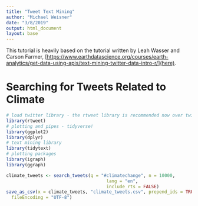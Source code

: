 ```yaml
---
title: "Tweet Text Mining"
author: "Michael Weisner"
date: "3/8/2019"
output: html_document
layout: base
---
```


This tutorial is heavily based on the tutorial written by Leah Wasser and Carson Farmer, [https://www.earthdatascience.org/courses/earth-analytics/get-data-using-apis/text-mining-twitter-data-intro-r/](here).

# Searching for Tweets Related to Climate

```R
# load twitter library - the rtweet library is recommended now over twitteR
library(rtweet)
# plotting and pipes - tidyverse!
library(ggplot2)
library(dplyr)
# text mining library
library(tidytext)
# plotting packages
library(igraph)
library(ggraph)
```

```R
climate_tweets <- search_tweets(q = "#climatechange", n = 10000,
                                      lang = "en",
                                      include_rts = FALSE)
save_as_csv(x = climate_tweets, "climate_tweets.csv", prepend_ids = TRUE, na = "NA",
  fileEncoding = "UTF-8")
```




